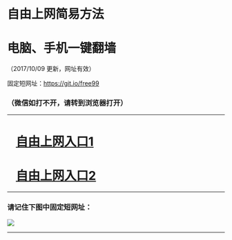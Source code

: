 ﻿# 自由上网简易方法

# 电脑、手机一键翻墙

（2017/10/09 更新，网址有效）

固定短网址：https://git.io/free99

### （微信如打不开，请转到浏览器打开）


***





# &nbsp;&nbsp; <a href="http://ft274204984.fwq-tz-1001.info/fwqtz01.html?t=100900126608 " target="_blank">自由上网入口1</a>
# &nbsp;&nbsp; <a href="http://ft1745016947.fwq-tz-1002.info/fwqtz02.html?t=100900116868 " target="_blank">自由上网入口2</a>
***

### 请记住下图中固定短网址：

<img src="https://s3-us-west-2.amazonaws.com/fwq-1001/yjfq-20170905okok.png" /> 


***

